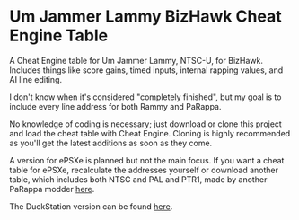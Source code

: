 # Um Jammer Lammy BizHawk Cheat Engine Table
A Cheat Engine table for Um Jammer Lammy, NTSC-U, for BizHawk.
Includes things like score gains, timed inputs, internal rapping values, and AI line editing. <p>
I don't know when it's considered "completely finished", but my goal is to include every line address for both Rammy and PaRappa. <p>
No knowledge of coding is necessary; just download or clone this project and load the cheat table with Cheat Engine. Cloning is highly recommended as you'll get the latest additions as soon as they come.<p>
A version for ePSXe is planned but not the main focus. If you want a cheat table for ePSXe, recalculate the addresses yourself or download another table, which includes both NTSC and PAL and PTR1, made by another PaRappa modder <a href="https://cdn.discordapp.com/attachments/411556586905927710/413141119283757057/ePSXe.CT" target="_blank">here</a>. <p>
The DuckStation version can be found <a href="https://github.com/BahnDaten/UJL-CheatTable/tree/duckstation" target="_blank">here</a>.
